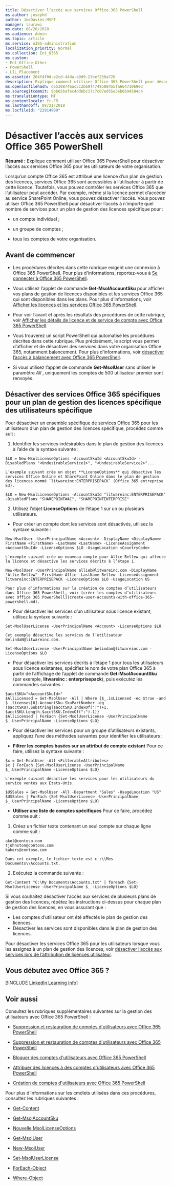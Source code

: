 ```yaml
---
title: Désactiver l’accès aux services Office 365 PowerShell
ms.author: josephd
author: JoeDavies-MSFT
manager: laurawi
ms.date: 08/20/2018
ms.audience: Admin
ms.topic: article
ms.service: o365-administration
localization_priority: Normal
ms.collection: Ent_O365
ms.custom:
- Ent_Office_Other
- PowerShell
- LIL_Placement
ms.assetid: 264f4f0d-e2cd-44da-a9d9-23bef250a720
description: Explique comment utiliser Office 365 PowerShell pour désactiver l’accès aux services Office 365 pour les utilisateurs de votre organisation.
ms.openlocfilehash: d65308746ac5c2b60f4749588455fa66471069e3
ms.sourcegitcommit: 9bb65bafec4dd6bc17c7c07ed55e5eb6b94584c4
ms.translationtype: MT
ms.contentlocale: fr-FR
ms.lasthandoff: 08/21/2018
ms.locfileid: "22914989"
---
```

# <a name="disable-access-to-services-with-office-365-powershell"></a>Désactiver l’accès aux services Office 365 PowerShell

**Résumé :** Explique comment utiliser Office 365 PowerShell pour désactiver l’accès aux services Office 365 pour les utilisateurs de votre organisation.
  
Lorsqu’un compte Office 365 est attribué une licence d’un plan de gestion des licences, services Office 365 sont accessibles à l’utilisateur à partir de cette licence. Toutefois, vous pouvez contrôler les services Office 365 que l’utilisateur peut accéder. Par exemple, même si la licence permet d’accéder au service SharePoint Online, vous pouvez désactiver l’accès. Vous pouvez utiliser Office 365 PowerShell pour désactiver l’accès à n’importe quel nombre de services pour un plan de gestion des licences spécifique pour :

- un compte individuel ;
    
- un groupe de comptes ;
    
- tous les comptes de votre organisation.
    
## <a name="before-you-begin"></a>Avant de commencer
<a name="RTT"> </a>

- Les procédures décrites dans cette rubrique exigent une connexion à Office 365 PowerShell. Pour plus d'informations, reportez-vous à [Se connecter à Office 365 PowerShell](connect-to-office-365-powershell.md).
    
- Vous utilisez l’applet de commande **Get-MsolAccountSku** pour afficher vos plans de gestion de licences disponibles et les services Office 365 qui sont disponibles dans les plans. Pour plus d’informations, voir [Afficher les licences et les services Office 365 PowerShell](view-licenses-and-services-with-office-365-powershell.md).
    
- Pour voir l’avant et après les résultats des procédures de cette rubrique, voir [Afficher les détails de licence et de service de compte avec Office 365 PowerShell](view-account-license-and-service-details-with-office-365-powershell.md).
    
- Vous trouverez un script PowerShell qui automatise les procédures décrites dans cette rubrique. Plus précisément, le script vous permet d’afficher et de désactiver des services dans votre organisation Office 365, notamment balancement. Pour plus d’informations, voir [désactiver l’accès à balancement avec Office 365 PowerShell](disable-access-to-sway-with-office-365-powershell.md).
    
- Si vous utilisez l’applet de commande **Get-MsolUser** sans utiliser le paramètre _All_ , uniquement les comptes de 500 utilisateur premier sont renvoyés.
    
## <a name="disable-specific-office-365-services-for-specific-users-for-a-specific-licensing-plan"></a>Désactiver des services Office 365 spécifiques pour un plan de gestion des licences spécifique des utilisateurs spécifique
  
Pour désactiver un ensemble spécifique de services Office 365 pour les utilisateurs d’un plan de gestion des licences spécifique, procédez comme suit :
  
1. Identifier les services indésirables dans le plan de gestion des licences à l’aide de la syntaxe suivante :
    
  ```
  $LO = New-MsolLicenseOptions -AccountSkuId <AccountSkuId> -DisabledPlans "<UndesirableService1>", "<UndesirableService2>"...
  ```

    L’exemple suivant crée un objet **LicenseOptions** qui désactive les services Office Online et SharePoint Online dans le plan de gestion des licences nommé `litwareinc:ENTERPRISEPACK` (Office 365 entreprise E3).
    
  ```
  $LO = New-MsolLicenseOptions -AccountSkuId "litwareinc:ENTERPRISEPACK" -DisabledPlans "SHAREPOINTWAC", "SHAREPOINTENTERPRISE"
  ```

2. Utilisez l’objet **LicenseOptions** de l’étape 1 sur un ou plusieurs utilisateurs.
    
  - Pour créer un compte dont les services sont désactivés, utilisez la syntaxe suivante :
    
  ```
  New-MsolUser -UserPrincipalName <Account> -DisplayName <DisplayName> -FirstName <FirstName> -LastName <LastName> -LicenseAssignment <AccountSkuId> -LicenseOptions $LO -UsageLocation <CountryCode>
  ```

    L’exemple suivant crée un nouveau compte pour Allie Bellew qui affecte la licence et désactive les services décrits à l’étape 1.
    
  ```
  New-MsolUser -UserPrincipalName allieb@litwareinc.com -DisplayName "Allie Bellew" -FirstName Allie -LastName Bellew -LicenseAssignment litwareinc:ENTERPRISEPACK -LicenseOptions $LO -UsageLocation US
  ```

    Pour plus d’informations sur la création de comptes d’utilisateurs dans Office 365 PowerShell, voir [créer les comptes d’utilisateurs avec Office 365 PowerShell](create-user-accounts-with-office-365-powershell.md).
    
  - Pour désactiver les services d’un utilisateur sous licence existant, utilisez la syntaxe suivante :
    
  ```
  Set-MsolUserLicense -UserPrincipalName <Account> -LicenseOptions $LO
  ```

    Cet exemple désactive les services de l’utilisateur BelindaN@litwareinc.com.
    
  ```
  Set-MsolUserLicense -UserPrincipalName belindan@litwareinc.com -LicenseOptions $LO
  ```

  - Pour désactiver les services décrits à l’étape 1 pour tous les utilisateurs sous licence existantes, spécifiez le nom de votre plan Office 365 à partir de l’affichage de l’applet de commande **Get-MsolAccountSku** (par exemple, **litwareinc : enterprisepack**), puis exécutez les commandes suivantes :
    
  ```
  $acctSKU="<AccountSkuId>"
  $AllLicensed = Get-MsolUser -All | Where {$_.isLicensed -eq $true -and $_.licenses[0].AccountSku.SkuPartNumber -eq ($acctSKU).Substring($acctSKU.IndexOf(":")+1, $acctSKU.Length-$acctSKU.IndexOf(":")-1)}
  $AllLicensed | ForEach {Set-MsolUserLicense -UserPrincipalName $_.UserPrincipalName -LicenseOptions $LO}
  ```

  - Pour désactiver les services pour un groupe d’utilisateurs existants, appliquez l’une des méthodes suivantes pour identifier les utilisateurs :
    
  - **Filtrer les comptes basées sur un attribut de compte existant** Pour ce faire, utilisez la syntaxe suivante :
    
  ```
  $x = Get-MsolUser -All <FilterableAttributes>
  $x | ForEach {Set-MsolUserLicense -UserPrincipalName $_.UserPrincipalName -LicenseOptions $LO}
  ```

    L’exemple suivant désactive les services pour les utilisateurs du service ventes aux États-Unis.
    
  ```
  $USSales = Get-MsolUser -All -Department "Sales" -UsageLocation "US"
  $USSales | ForEach {Set-MsolUserLicense -UserPrincipalName $_.UserPrincipalName -LicenseOptions $LO}
  ```

  - **Utiliser une liste de comptes spécifiques** Pour ce faire, procédez comme suit :
    
1. Créez un fichier texte contenant un seul compte sur chaque ligne comme suit :
    
  ```
  akol@contoso.com
  tjohnston@contoso.com
  kakers@contoso.com
  ```

    Dans cet exemple, le fichier texte est c :\\Mes Documents\\Accounts.txt.
    
2. Exécutez la commande suivante :
    
  ```
  Get-Content "C:\My Documents\Accounts.txt" | foreach {Set-MsolUserLicense -UserPrincipalName $_ -LicenseOptions $LO}
  ```

Si vous souhaitez désactiver l’accès aux services de plusieurs plans de gestion des licences, répétez les instructions ci-dessus pour chaque plan de gestion des licences, en vous assurant que :

- Les comptes d’utilisateur ont été affectés le plan de gestion des licences.
- Désactiver les services sont disponibles dans le plan de gestion des licences.

Pour désactiver les services Office 365 pour les utilisateurs lorsque vous les assignez à un plan de gestion des licences, voir [désactiver l’accès aux services lors de l’attribution de licences utilisateur](disable-access-to-services-while-assigning-user-licenses.md).


## <a name="new-to-office-365"></a>Vous débutez avec Office 365 ?
<a name="LinkedIn"> </a>

[!INCLUDE [LinkedIn Learning Info](../common/office/linkedin-learning-info.md)]
   
## <a name="see-also"></a>Voir aussi
<a name="SeeAlso"> </a>

Consultez les rubriques supplémentaires suivantes sur la gestion des utilisateurs avec Office 365 PowerShell :
  
- [Suppression et restauration de comptes d'utilisateurs avec Office 365 PowerShell](delete-and-restore-user-accounts-with-office-365-powershell.md)
    
- [Suppression et restauration de comptes d'utilisateurs avec Office 365 PowerShell](delete-and-restore-user-accounts-with-office-365-powershell.md)
    
- [Bloquer des comptes d'utilisateurs avec Office 365 PowerShell](block-user-accounts-with-office-365-powershell.md)
    
- [Attribuer des licences à des comptes d'utilisateurs avec Office 365 PowerShell](assign-licenses-to-user-accounts-with-office-365-powershell.md)
    
- [Création de comptes d'utilisateurs avec Office 365 PowerShell](create-user-accounts-with-office-365-powershell.md)
    
Pour plus d’informations sur les cmdlets utilisées dans ces procédures, consultez les rubriques suivantes :
  
- [Get-Content](https://go.microsoft.com/fwlink/p/?LinkId=289917)
    
- [Get-MsolAccountSku](https://go.microsoft.com/fwlink/p/?LinkId=691549)
    
- [Nouvelle MsolLicenseOptions](https://go.microsoft.com/fwlink/p/?LinkId=691546)
    
- [Get-MsolUser](https://go.microsoft.com/fwlink/p/?LinkId=691543)
    
- [New-MsolUser](https://go.microsoft.com/fwlink/p/?LinkId=691547)
    
- [Set-MsolUserLicense](https://go.microsoft.com/fwlink/p/?LinkId=691548)
    
- [ForEach-Object](https://go.microsoft.com/fwlink/p/?LinkId=113300)
    
- [Where-Object](https://go.microsoft.com/fwlink/p/?LinkId=113423)
    
  

